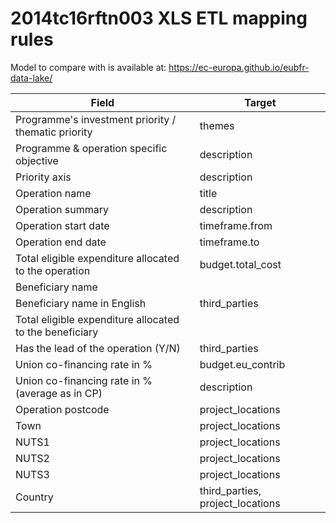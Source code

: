 # 2014tc16rftn003 XLS ETL mapping rules

Model to compare with is available at: https://ec-europa.github.io/eubfr-data-lake/

| Field                                                   | Target                           |
| ------------------------------------------------------- | -------------------------------- |
| Programme's investment priority / thematic priority     | themes                           |
| Programme & operation specific objective                | description                      |
| Priority axis                                           | description                      |
| Operation name                                          | title                            |
| Operation summary                                       | description                      |
| Operation start date                                    | timeframe.from                   |
| Operation end date                                      | timeframe.to                     |
| Total eligible expenditure allocated to the operation   | budget.total_cost                |
| Beneficiary name                                        |                                  |
| Beneficiary name in English                             | third_parties                    |
| Total eligible expenditure allocated to the beneficiary |                                  |
| Has the lead of the operation (Y/N)                     | third_parties                    |
| Union co-financing rate in %                            | budget.eu_contrib                |
| Union co-financing rate in % (average as in CP)         | description                      |
| Operation postcode                                      | project_locations                |
| Town                                                    | project_locations                |
| NUTS1                                                   | project_locations                |
| NUTS2                                                   | project_locations                |
| NUTS3                                                   | project_locations                |
| Country                                                 | third_parties, project_locations |
